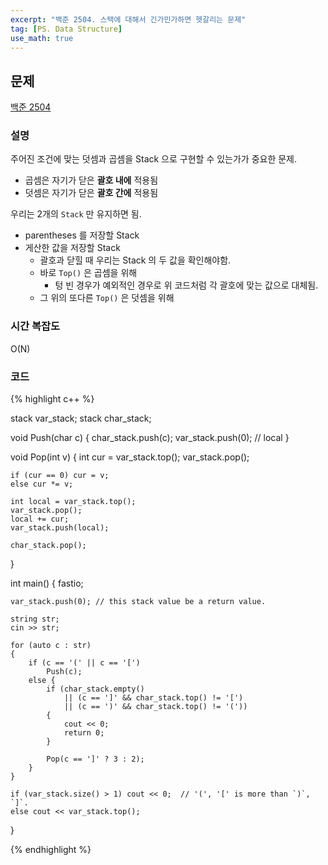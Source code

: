 ```yaml
---
excerpt: "백준 2504. 스택에 대해서 긴가민가하면 헷갈리는 문제"
tag: [PS. Data Structure]
use_math: true
---
```

## 문제

[백준 2504](https://www.acmicpc.net/problem/2504)

### 설명

주어진 조건에 맞는 덧셈과 곱셈을 Stack 으로 구현할 수 있는가가 중요한 문제.
+ 곱셈은 자기가 닫은 __괄호 내에__ 적용됨
+ 덧셈은 자기가 닫은 __괄호 간에__ 적용됨

우리는 2개의 ```Stack``` 만 유지하면 됨.
+ parentheses 를 저장할 Stack
+ 게산한 값을 저장할 Stack
  + 괄호과 닫힐 때 우리는 Stack 의 두 값을 확인해야함.
  + 바로 ```Top()``` 은 곱셈을 위해
    + 텅 빈 경우가 예외적인 경우로 위 코드처럼 각 괄호에 맞는 값으로 대체됨.
  + 그 위의 또다른  ```Top()``` 은 덧셈을 위해


### 시간 복잡도

O(N)


### 코드

{% highlight c++ %}

stack<int>  var_stack;
stack<char> char_stack;

void Push(char c)
{
	char_stack.push(c);
	var_stack.push(0); // local
}

void Pop(int v)
{
	int cur = var_stack.top();
	var_stack.pop();

	if (cur == 0) cur = v;
	else cur *= v;
	
	int local = var_stack.top();
	var_stack.pop();
	local += cur;
	var_stack.push(local);
	
	char_stack.pop();
}

int main()
{
	fastio;

	var_stack.push(0); // this stack value be a return value.
	
	string str;
	cin >> str;
	
	for (auto c : str)
	{
		if (c == '(' || c == '[')
			Push(c);
		else {
			if (char_stack.empty()
				|| (c == ']' && char_stack.top() != '[')
				|| (c == ')' && char_stack.top() != '('))
			{
				cout << 0; 
				return 0;
			}
	
			Pop(c == ']' ? 3 : 2);
		}
	}
	
	if (var_stack.size() > 1) cout << 0;  // '(', '[' is more than `)`, `]`.
	else cout << var_stack.top();
}

{% endhighlight %}